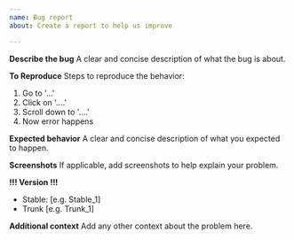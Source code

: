 ```yaml
---
name: Bug report
about: Create a report to help us improve

---
```


**Describe the bug**
A clear and concise description of what the bug is about.

**To Reproduce**
Steps to reproduce the behavior:
1. Go to '...'
2. Click on '....'
3. Scroll down to '....'
4. Now error happens

**Expected behavior**
A clear and concise description of what you expected to happen.

**Screenshots**
If applicable, add screenshots to help explain your problem.

**!!! Version !!!**
 - Stable: [e.g. Stable_1]
 - Trunk [e.g. Trunk_1]

**Additional context**
Add any other context about the problem here.
